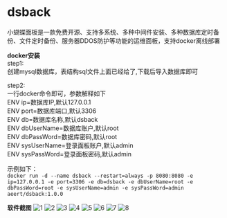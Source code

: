 # dsback
小蝴蝶面板是一款免费开源、支持多系统、多种中间件安装、多种数据库定时备份、文件定时备份、服务器DDOS防护等功能的运维面板，支持docker离线部署

**docker安装**</br>
step1:</br>
创建mysql数据库，表结构sql文件上面已经给了,下载后导入数据库即可</br>

step2:</br>
一行docker命令即可，参数解释如下</br>
ENV ip=数据库IP,默认127.0.0.1</br>
ENV port=数据库端口,默认3306</br>
ENV db=数据库名称,默认dsback</br>
ENV dbUserName=数据库账户,默认root</br>
ENV dbPassWord=数据库密码,默认root</br>
ENV sysUserName=登录面板账户,默认admin</br>
ENV sysPassWord=登录面板密码,默认admin</br>

示例如下：</br>
```docker run -d --name dsback --restart=always -p 8080:8080 -e ip=127.0.0.1 -e port=3306 -e db=dsback -e dbUserName=root -e dbPassWord=root -e sysUserName=admin -e sysPassWord=admin aeert/dsback:1.0.0```

**软件截图**
![1](https://user-images.githubusercontent.com/95081538/184537489-4f3b6fde-b33c-4f4c-99cf-975f7c14b5e8.png)
![2](https://user-images.githubusercontent.com/95081538/184536773-62ceec30-23a6-4d6c-8c51-52828ddd80cb.jpg)
![3](https://user-images.githubusercontent.com/95081538/184536778-6d13e0e7-cfc9-41b6-8198-f445304ae08c.jpg)
![4](https://user-images.githubusercontent.com/95081538/184536780-e648e985-cff9-44f6-9203-dc8e3c67a3a8.jpg)
![5](https://user-images.githubusercontent.com/95081538/184536784-3dec196c-6033-47df-a755-70985b2df6b0.jpg)
![6](https://user-images.githubusercontent.com/95081538/184536786-a33cd91b-5abe-4333-a2af-b7fe8a007cc3.jpg)
![7](https://user-images.githubusercontent.com/95081538/184536788-33b0d50c-5ee4-4391-b73d-e5f22146c7b0.jpg)
![8](https://user-images.githubusercontent.com/95081538/184536792-393c7e0c-7e17-4ac3-9683-6420c68e9839.jpg)
